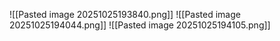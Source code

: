 ![[Pasted image 20251025193840.png]]
![[Pasted image 20251025194044.png]]
![[Pasted image 20251025194105.png]]
